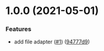 # 1.0.0 (2021-05-01)


### Features

* add file adapter ([#1](https://github.com/node-casbin/file-adapter/issues/1)) ([94777d9](https://github.com/node-casbin/file-adapter/commit/94777d97d3034fb002a22fdf9d971a2f215855fe))
